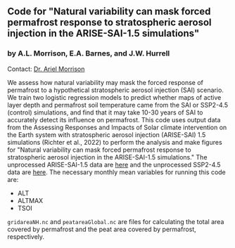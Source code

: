 ## Code for "Natural variability can mask forced permafrost response to stratospheric aerosol injection in the ARISE-SAI-1.5 simulations"
### by A.L. Morrison, E.A. Barnes, and J.W. Hurrell
Contact: [Dr. Ariel Morrison](mailto:ariel.morrison@colostate.edu)

We assess how natural variability may mask the forced response of permafrost to a hypothetical stratospheric aerosol injection (SAI) scenario. We train two logistic regression models to predict whether maps of active layer depth and permafrost soil temperature came from the SAI or SSP2-4.5 (control) simulations, and find that it may take 10-30 years of SAI to accurately detect its influence on permafrost. This code uses output data from the Assessing Responses and Impacts of Solar climate intervention on the Earth system with stratospheric aerosol injection (ARISE-SAI) 1.5 simulations (Richter et al., 2022) to perform the analysis and make figures for "Natural variability can mask forced permafrost response to stratospheric aerosol injection in the ARISE-SAI-1.5 simulations." The unprocessed ARISE-SAI-1.5 data are [here](https://www.earthsystemgrid.org/dataset/ucar.cgd.ccsm4.ARISE-SAI-1.5.lnd.proc.monthly_ave.html) and the unprocessed SSP2-4.5 data are [here](https://www.earthsystemgrid.org/dataset/ucar.cgd.cesm2.waccm6.ssp245.lnd.proc.monthly_ave.html). The necessary monthly mean variables for running this code are:
- ALT
- ALTMAX
- TSOI

```gridareaNH.nc``` and ```peatareaGlobal.nc``` are files for calculating the total area covered by permafrost and the peat area covered by permafrost, respectively.  
